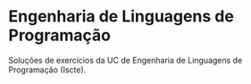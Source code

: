 # Engenharia de Linguagens de Programação

Soluções de exercícios da UC de Engenharia de Linguagens de Programação (Iscte).

